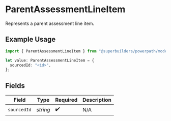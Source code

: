 # ParentAssessmentLineItem

Represents a parent assessment line item.

## Example Usage

```typescript
import { ParentAssessmentLineItem } from "@superbuilders/powerpath/models/components";

let value: ParentAssessmentLineItem = {
  sourcedId: "<id>",
};
```

## Fields

| Field              | Type               | Required           | Description        |
| ------------------ | ------------------ | ------------------ | ------------------ |
| `sourcedId`        | *string*           | :heavy_check_mark: | N/A                |
